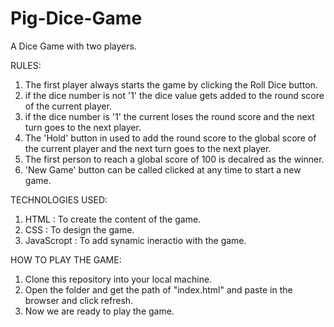 # Pig-Dice-Game
A Dice Game with two players.

RULES:

1. The first player always starts the game by clicking the Roll Dice button.
2. if the dice number is not '1' the dice value gets added to the round score of the current player.
3. if the dice number is '1' the current loses the round score and the next turn goes to the next player.
4. The 'Hold' button in used to add the round score to the global score of the current player and the next turn goes to the next player.
5. The first person to reach a global score of 100 is decalred as the winner.
6. 'New Game' button can be called clicked at any time to start a new game.

TECHNOLOGIES USED:

1. HTML : To create the content of the game.
2. CSS  : To design the game.
3. JavaScropt : To add synamic ineractio  with the game.


HOW TO PLAY THE GAME:

1. Clone this repository into your local machine.
2. Open the folder and get the path of "index.html" and paste in the browser and click refresh.
3. Now we are ready to play the game.
